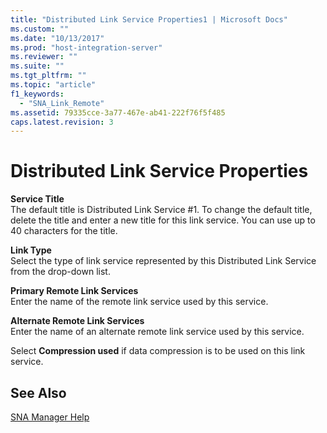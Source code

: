 ```yaml
---
title: "Distributed Link Service Properties1 | Microsoft Docs"
ms.custom: ""
ms.date: "10/13/2017"
ms.prod: "host-integration-server"
ms.reviewer: ""
ms.suite: ""
ms.tgt_pltfrm: ""
ms.topic: "article"
f1_keywords: 
  - "SNA_Link_Remote"
ms.assetid: 79335cce-3a77-467e-ab41-222f76f5f485
caps.latest.revision: 3
---
```

# Distributed Link Service Properties
**Service Title**  
 The default title is Distributed Link Service #1. To change the default title, delete the title and enter a new title for this link service. You can use up to 40 characters for the title.  
  
 **Link Type**  
 Select the type of link service represented by this Distributed Link Service from the drop-down list.  
  
 **Primary Remote Link Services**  
 Enter the name of the remote link service used by this service.  
  
 **Alternate Remote Link Services**  
 Enter the name of an alternate remote link service used by this service.  
  
 Select **Compression used** if data compression is to be used on this link service.  
  
## See Also  
 [SNA Manager Help](../core/sna-manager-help.md)
